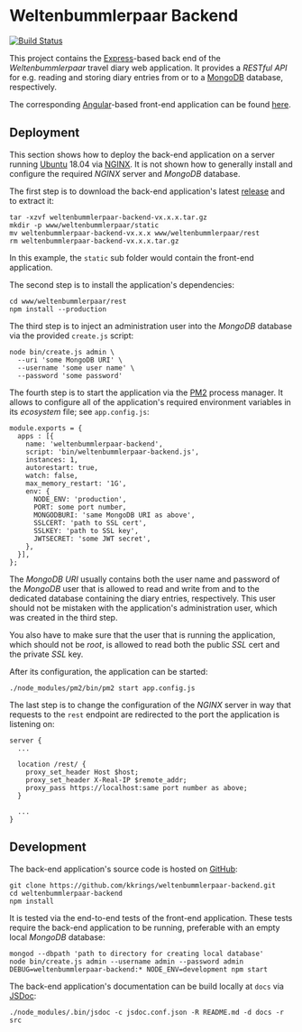 # Weltenbummlerpaar Backend

[![Build Status](https://travis-ci.com/kkrings/weltenbummlerpaar-backend.svg?branch=master)](
https://travis-ci.com/kkrings/weltenbummlerpaar-backend)

This project contains the [Express][]-based back end of the *Weltenbummlerpaar*
travel diary web application. It provides a *RESTful API* for e.g. reading and
storing diary entries from or to a [MongoDB][] database, respectively.

[Express]: https://expressjs.com/
[MongoDB]: https://www.mongodb.com/

The corresponding [Angular][]-based front-end application can be found
[here][Frontend].

[Angular]: https://angular.io/
[Frontend]: https://kkrings.github.io/weltenbummlerpaar/


## Deployment

This section shows how to deploy the back-end application on a server running
[Ubuntu][] 18.04 via [NGINX][]. It is not shown how to generally install and
configure the required *NGINX* server and *MongoDB* database.

[Ubuntu]: https://ubuntu.com/
[NGINX]: https://www.nginx.com/

The first step is to download the back-end application's latest
[release][Releases] and to extract it:

    tar -xzvf weltenbummlerpaar-backend-vx.x.x.tar.gz
    mkdir -p www/weltenbummlerpaar/static
    mv weltenbummlerpaar-backend-vx.x.x www/weltenbummlerpaar/rest
    rm weltenbummlerpaar-backend-vx.x.x.tar.gz

[Releases]:https://github.com/kkrings/weltenbummlerpaar-backend/releases

In this example, the `static` sub folder would contain the front-end
application.

The second step is to install the application's dependencies:

    cd www/weltenbummlerpaar/rest
    npm install --production

The third step is to inject an administration user into the *MongoDB* database
via the provided `create.js` script:

    node bin/create.js admin \
      --uri 'some MongoDB URI' \
      --username 'some user name' \
      --password 'some password'

The fourth step is to start the application via the [PM2][] process manager. It
allows to configure all of the application's required environment variables in
its *ecosystem* file; see `app.config.js`:

    module.exports = {
      apps : [{
        name: 'weltenbummlerpaar-backend',
        script: 'bin/weltenbummlerpaar-backend.js',
        instances: 1,
        autorestart: true,
        watch: false,
        max_memory_restart: '1G',
        env: {
          NODE_ENV: 'production',
          PORT: some port number,
          MONGODBURI: 'same MongoDB URI as above',
          SSLCERT: 'path to SSL cert',
          SSLKEY: 'path to SSL key',
          JWTSECRET: 'some JWT secret',
        },
      }],
    };

[PM2]: https://pm2.keymetrics.io/

The *MongoDB URI* usually contains both the user name and password of the
*MongoDB* user that is allowed to read and write from and to the dedicated
database containing the diary entries, respectively. This user should not be
mistaken with the application's administration user, which was created in the
third step.

You also have to make sure that the user that is running the application, which
should not be *root*, is allowed to read both the public *SSL* cert and the
private *SSL* key.

After its configuration, the application can be started:

    ./node_modules/pm2/bin/pm2 start app.config.js

The last step is to change the configuration of the *NGINX* server in way that
requests to the `rest` endpoint are redirected to the port the application is
listening on:

    server {
      ...

      location /rest/ {
        proxy_set_header Host $host;
        proxy_set_header X-Real-IP $remote_addr;
        proxy_pass https://localhost:same port number as above;
      }

      ...
    }


## Development

The back-end application's source code is hosted on [GitHub][Backend]:

    git clone https://github.com/kkrings/weltenbummlerpaar-backend.git
    cd weltenbummlerpaar-backend
    npm install

[Backend]: https://github.com/kkrings/weltenbummlerpaar-backend/

It is tested via the end-to-end tests of the front-end application. These tests
require the back-end application to be running, preferable with an empty local
*MongoDB* database:

    mongod --dbpath 'path to directory for creating local database'
    node bin/create.js admin --username admin --password admin
    DEBUG=weltenbummlerpaar-backend:* NODE_ENV=development npm start

The back-end application's documentation can be build locally at `docs` via
[JSDoc][]:

    ./node_modules/.bin/jsdoc -c jsdoc.conf.json -R README.md -d docs -r src

[JSDoc]: https://jsdoc.app/
